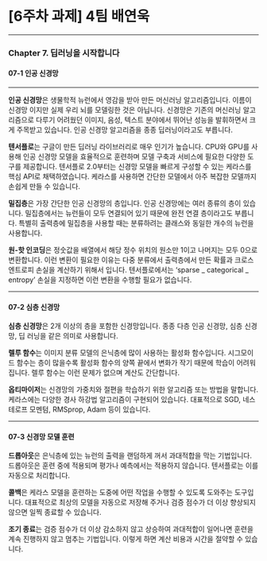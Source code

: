 # [6주차 과제] 4팀 배연욱

---

### Chapter 7. 딥러닝을 시작합니다
#### 07-1 인공 신경망

---

**인공 신경망**은 생물학적 뉴런에서 영감을 받아 만든 머신러닝 알고리즘입니다. 이름이 신경망 이지만 실제 우리 뇌를 모델링한 것은 아닙니다. 신경망은 기존의 머신러닝 알고리즘으로 다루기 어려웠던 이미지, 음성, 텍스트 분야에서 뛰어난 성능을 발휘하면서 크게 주목받고 있습니다. 인공 신경망 알고리즘을 종종 딥러닝이라고도 부릅니다.

**텐서플로**는 구글이 만든 딥러닝 라이브러리로 매우 인기가 높습니다. CPU와 GPU를 사용해 인공 신경망 모델을 효율적으로 훈련하며 모델 구축과 서비스에 필요한 다양한 도구를 제공합니다. 텐서플로 2.0부터는 신경망 모델을 빠르게 구성할 수 있는 케라스를 핵심 API로 채택하였습니다. 케라스를 사용하면 간단한 모델에서 아주 복잡한 모델까지 손쉽게 만들 수 있습니다.

**밀집층**은 가장 간단한 인공 신경망의 층입니다. 인공 신경망에는 여러 종류의 층이 있습니다. 밀집층에서는 뉴런들이 모두 연결되어 있기 때문에 완전 연결 층이라고도 부릅니다. 특별히 출력층에 밀집층을 사용할 때는 분류하려는 클래스와 동일한 개수의 뉴런을 사용합니다.

**원-핫 인코딩**은 정숫값을 배열에서 해당 정수 위치의 원소만 1이고 나머지는 모두 0으로 변환합니다. 이런 변환이 필요한 이유는 다중 분류에서 출력층에서 만든 확률과 크로스 엔트로피 손실을 계산하기 위해서 입니다. 텐서플로에서는 ‘sparse _ categorical _ entropy’ 손실을 지정하면 이런 변환을 수행할 필요가 없습니다.

---

#### 07-2 심층 신경망

**심층 신경망**은 2개 이상의 층을 포함한 신경망입니다. 종종 다층 인공 신경망, 심층 신경망, 딥 러닝을 같은 의미로 사용합니다.

**렐루 함수**는 이미지 분류 모델의 은닉층에 많이 사용하는 활성화 함수입니다. 시그모이드 함수는 층이 많을수록 활성화 함수의 양쪽 끝에서 변화가 작기 때문에 학습이 어려워집니다. 렐루 함수는 이런 문제가 없으며 계산도 간단합니다.

**옵티마이저**는 신경망의 가중치와 절편을 학습하기 위한 알고리즘 또는 방법을 말합니다. 케라스에는 다양한 경사 하강법 알고리즘이 구현되어 있습니다. 대표적으로 SGD, 네스테로프 모멘텀, RMSprop, Adam 등이 있습니다.

---

#### 07-3 신경망 모델 훈련

**드롭아웃**은 은닉층에 있는 뉴런의 출력을 랜덤하게 꺼서 과대적합을 막는 기법입니다. 드롭아웃은 훈련 중에 적용되며 평가나 예측에서는 적용하지 않습니다. 텐서플로는 이를 자동으로 처리합니다.

**콜백**은 케라스 모델을 훈련하는 도중에 어떤 작업을 수행할 수 있도록 도와주는 도구입니다. 대표적으로 최상의 모델을 자동으로 저장해 주거나 검증 점수가 더 이상 향상되지 않으면 일찍 종료할 수 있습니다.

**조기 종료**는 검증 점수가 더 이상 감소하지 않고 상승하여 과대적합이 일어나면 훈련을 계속 진행하지 않고 멈추는 기법입니다. 이렇게 하면 계산 비용과 시간을 절약할 수 있습니다.